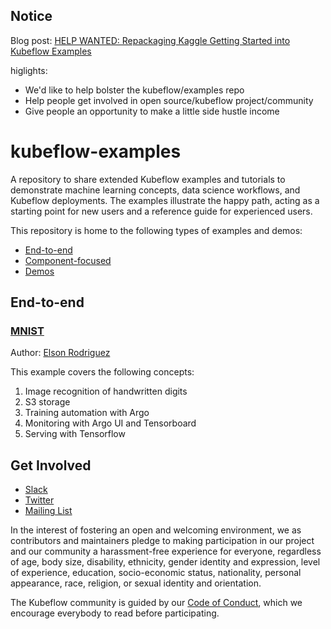 ## Notice

Blog post: [HELP WANTED: Repackaging Kaggle Getting Started into Kubeflow Examples](https://www.arrikto.com/blog/help-wanted-kaggle-competitors-to-contribute-to-the-open-source-kubeflow-machine-learning-project/)

higlights:
- We'd like to help bolster the kubeflow/examples repo
- Help people get involved in open source/kubeflow project/community
- Give people an opportunity to make a little side hustle income
# kubeflow-examples

A repository to share extended Kubeflow examples and tutorials to demonstrate machine learning
concepts, data science workflows, and Kubeflow deployments. The examples illustrate the happy path,
acting as a starting point for new users and a reference guide for experienced users.

This repository is home to the following types of examples and demos:
* [End-to-end](#end-to-end)
* [Component-focused](#component-focused)
* [Demos](#demos)

## End-to-end
<!-- 
### [Named Entity Recognition](./named_entity_recognition)
Author: [Sascha Heyer](https://github.com/saschaheyer)

This example covers the following concepts:
1. Build reusable pipeline components
2. Run Kubeflow Pipelines with Jupyter notebooks
1. Train a Named Entity Recognition model on a Kubernetes cluster
1. Deploy a Keras model to AI Platform
1. Use Kubeflow metrics
1. Use Kubeflow visualizations 

### [GitHub issue summarization](./github_issue_summarization)
Author: [Hamel Husain](https://github.com/hamelsmu)

This example covers the following concepts:
1. Natural Language Processing (NLP) with Keras and Tensorflow
1. Connecting to Jupyterhub
1. Shared persistent storage
1. Training a Tensorflow model
    1. CPU
    1. GPU
1. Serving with Seldon Core
1. Flask front-end

### [Pachyderm Example - GitHub issue summarization](./github_issue_summarization/Pachyderm_Example)
Author: [Nick Harvey](https://github.com/Nick-Harvey) & [Daniel Whitenack](https://github.com/dwhitena)

This example covers the following concepts:
1. A production pipeline for pre-processing, training, and model export
1. CI/CD for model binaries, building and deploying a docker image for serving in Seldon
1. Full tracking of what data produced which model, and what model is being used for inference
1. Automatic updates of models based on changes to training data or code
1. Training with single node Tensorflow and distributed TF-jobs

### [Pytorch MNIST](./pytorch_mnist)
Author: [David Sabater](https://github.com/dsdinter)

This example covers the following concepts:
1. Distributed Data Parallel (DDP) training with Pytorch on CPU and GPU
1. Shared persistent storage
1. Training a Pytorch model
    1. CPU
    1. GPU
1. Serving with Seldon Core
1. Flask front-end -->

### [MNIST](./mnist)

Author: [Elson Rodriguez](https://github.com/elsonrodriguez)

This example covers the following concepts:
1. Image recognition of handwritten digits
1. S3 storage
1. Training automation with Argo
1. Monitoring with Argo UI and Tensorboard
1. Serving with Tensorflow
<!-- 
### [Distributed Object Detection](./object_detection)

Author: [Daniel Castellanos](https://github.com/ldcastell)

This example covers the following concepts:
1. Gathering and preparing the data for model training using K8s jobs
1. Using Kubeflow tf-job and tf-operator to launch a distributed object training job
1. Serving the model through Kubeflow's tf-serving

### [Financial Time Series](./financial_time_series)

Author: [Sven Degroote](https://github.com/Svendegroote91)

This example covers the following concepts:
1. Deploying Kubeflow to a GKE cluster
2. Exploration via JupyterHub (prospect data, preprocess data, develop ML model)
3. Training several tensorflow models at scale with TF-jobs
4. Deploy and serve with TF-serving
5. Iterate training and serving
6. Training on GPU
7. Using Kubeflow Pipelines to automate ML workflow

### [Pipelines](./pipelines)

#### [Simple notebook pipeline](./pipelines/simple-notebook-pipeline)
Author: [Zane Durante](https://github.com/zanedurante)

This example covers the following concepts:
1. How to create pipeline components from python functions in jupyter notebook
2. How to compile and run a pipeline from jupyter notebook

#### [MNIST Pipelines](./pipelines/mnist-pipelines)
Author: [Dan Sanche](https://github.com/DanSanche) and [Jin Chi He](https://github.com/jinchihe)

This example covers the following concepts:
1. Run MNIST Pipelines sample on a Google Cloud Platform (GCP).
2. Run MNIST Pipelines sample for on premises cluster.

## Component-focused

### [XGBoost - Ames housing price prediction](./xgboost_ames_housing)
Author: [Puneith Kaul](https://github.com/puneith)

This example covers the following concepts:
1. Training an XGBoost model
1. Shared persistent storage
1. GCS and GKE
1. Serving with Seldon Core

## Demos

Demos are for showing Kubeflow or one of its components publicly, with the
intent of highlighting product vision, not necessarily teaching. In contrast,
the goal of the **examples** is to provide a self-guided walkthrough of
Kubeflow or one of its components, for the purpose of teaching you how to
install and use the product.

In an *example*, all commands should be embedded in the process and explained.
In a *demo*, most details should be done behind the scenes, to optimize for
 on-stage rhythm and limited timing.

You can find the demos in the [`/demos` directory](demos/).

## Third-party hosted

| Source | Example | Description |
| ------ | ------- | ----------- |
| | | | | -->

## Get Involved

* [Slack](https://join.slack.com/t/kubeflow/shared_invite/zt-cpr020z4-PfcAue_2nw67~iIDy7maAQ)
* [Twitter](http://twitter.com/kubeflow)
* [Mailing List](https://groups.google.com/forum/#!forum/kubeflow-discuss)

In the interest of fostering an open and welcoming environment, we as contributors and maintainers pledge to making participation in our project and our community a harassment-free experience for everyone, regardless of age, body size, disability, ethnicity, gender identity and expression, level of experience, education, socio-economic status, nationality, personal appearance, race, religion, or sexual identity and orientation.

The Kubeflow community is guided by our [Code of Conduct](https://github.com/kubeflow/community/blob/master/CODE_OF_CONDUCT.md), which we encourage everybody to read before participating.
